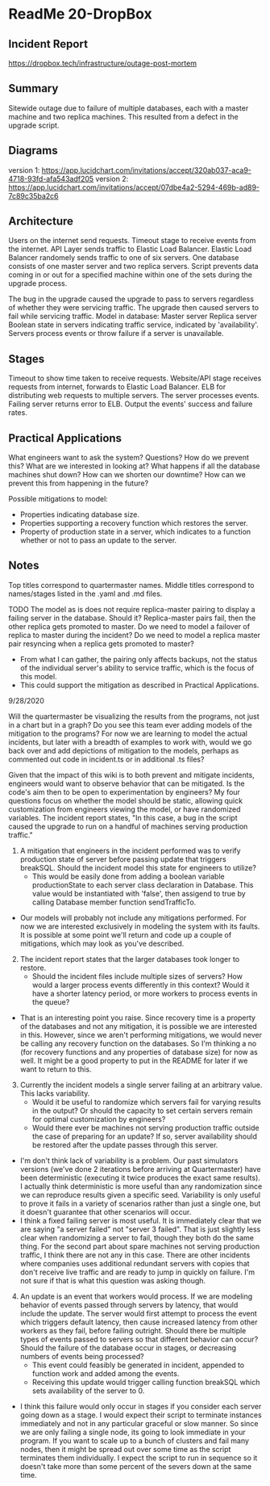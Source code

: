 # ReadMe 20-DropBox 

## Incident Report

https://dropbox.tech/infrastructure/outage-post-mortem

## Summary

Sitewide outage due to failure of multiple databases, each with a master machine and two replica machines. This resulted from a defect in the upgrade script. 

## Diagrams

version 1: https://app.lucidchart.com/invitations/accept/320ab037-aca9-4718-93fd-afa543adf205
version 2: https://app.lucidchart.com/invitations/accept/07dbe4a2-5294-469b-ad89-7c89c35ba2c6

## Architecture

Users on the internet send requests.
Timeout stage to receive events from the internet.
API Layer sends traffic to Elastic Load Balancer.
Elastic Load Balancer randomely sends traffic to one of six servers.
One database consists of one master server and two replica servers. 
Script prevents data coming in or out for a specified machine within one of the sets during the upgrade process.

The bug in the upgrade caused the upgrade to pass to servers regardless of whether they were servicing traffic. The upgrade then caused servers to fail while servicing traffic. 
Model in database:
    Master server
    Replica server
    Boolean state in servers indicating traffic service, indicated by 'availability'.
    Servers process events or throw failure if a server is unavailable.

## Stages

Timeout to show time taken to receive requests.
Website/API stage receives requests from internet, forwards to Elastic Load Balancer.
ELB for distributing web requests to multiple servers.
The server processes events. Failing server returns error to ELB.
Output the events' success and failure rates.

## Practical Applications

What engineers want to ask the system? Questions?
How do we prevent this? What are we interested in looking at?
What happens if all the database machines shut down?
How can we shorten our downtime?
How can we prevent this from happening in the future?

Possible mitigations to model:
* Properties indicating database size.
* Properties supporting a recovery function which restores the server.
* Property of production state in a server, which indicates to a function whether or not to pass an update to the server.

## Notes

Top titles correspond to quartermaster names.
Middle titles correspond to names/stages listed in the .yaml and .md files.

TODO 
The model as is does not require replica-master pairing to display a failing server in the database. Should it?
Replica-master pairs fail, then the other replica gets promoted to master.
    Do we need to model a failover of replica to master during the incident?
    Do we need to model a replica master pair resyncing when a replica gets promoted to master?
* From what I can gather, the pairing only affects backups, not the status of the individual server's ability to service traffic, which is the focus of this model.
* This could support the mitigation as described in Practical Applications.

9/28/2020

Will the quartermaster be visualizing the results from the programs, not just in a chart but in a graph?
Do you see this team ever adding models of the mitigation to the programs? For now we are learning to model the actual incidents, but later with a breadth of examples to work with, would we go back over and add depictions of mitigation to the models, perhaps as commented out code in incident.ts or in additional .ts files?

Given that the impact of this wiki is to both prevent and mitigate incidents, engineers would want to observe behavior that can be mitigated. Is the code's aim then to be open to experimentation by engineers? My four questions focus on whether the model should be static, allowing quick customization from engineers viewing the model, or have randomized variables. The incident report states, "In this case, a bug in the script caused the upgrade to run on a handful of machines serving production traffic."

1. A mitigation that engineers in the incident performed was to verify production state of server before passing update that triggers breakSQL. Should the incident model this state for engineers to utilize?
    * This would be easily done from adding a boolean variable productionState to each server class declaration in Database. This value would be instantiated with 'false', then assigend to true by calling Database member function sendTrafficTo.
* Our models will probably not include any mitigations performed. For now we are interested exclusively in modeling the system with its faults. It is possible at some point we'll return and code up a couple of mitigations, which may look as you've described.

2. The incident report states that the larger databases took longer to restore.
    * Should the incident files include multiple sizes of servers? How would a larger process events differently in this context? Would it have a shorter latency period, or more workers to process events in the queue?
* That is an interesting point you raise. Since recovery time is a property of the databases and not any mitigation, it is possible we are interested in this. However, since we aren't performing mitigations, we would never be calling any recovery function on the databases. So I'm thinking a no (for recovery functions and any properties of database size) for now as well. It might be a good property to put in the README for later if we want to return to this.

3. Currently the incident models a single server failing at an arbitrary value. This lacks variability. 
    * Would it be useful to randomize which servers fail for varying results in the output? Or should the capacity to set certain servers remain for optimal customization by engineers?
    * Would there ever be machines not serving production traffic outside the case of preparing for an update? If so, server availability should be restored after the update passes through this server.
* I'm don't think lack of variability is a problem. Our past simulators versions (we've done 2 iterations before arriving at Quartermaster) have been deterministic (executing it twice produces the exact same results). I actually think deterministic is more useful than any randomization since we can reproduce results given a specific seed. Variability is only useful to prove it fails in a variety of scenarios rather than just a single one, but it doesn't guarantee that other scenarios will occur.
* I think a fixed failing server is most useful. It is immediately clear that we are saying "a server failed" not "server 3 failed". That is just slightly less clear when randomizing a server to fail, though they both do the same thing. For the second part about spare machines not serving production traffic, I think there are not any in this case. There are other incidents where companies uses additional redundant servers with copies that don't receive live traffic and are ready to jump in quickly on failure. I'm not sure if that is what this question was asking though.

4. An update is an event that workers would process. If we are modeling behavior of events passed through servers by latency, that would include the update. The server would first attempt to process the event which triggers default latency, then cause increased latency from other workers as they fail, before failing outright. Should there be multiple types of events passed to servers so that different behavior can occur? Should the failure of the database occur in stages, or decreasing numbers of events being processed?
    * This event could feasibly be generated in incident, appended to function work and added among the events.
    * Receiving this update would trigger calling function breakSQL which sets availability of the server to 0.
* I think this failure would only occur in stages if you consider each server going down as a stage. I would expect their script to terminate instances immediately and not in any particular graceful or slow manner. So since we are only failing a single node, its going to look immediate in your program. If you want to scale up to a bunch of clusters and fail many nodes, then it might be spread out over some time as the script terminates them individually. I expect the script to run in sequence so it doesn't take more than some percent of the severs down at the same time.